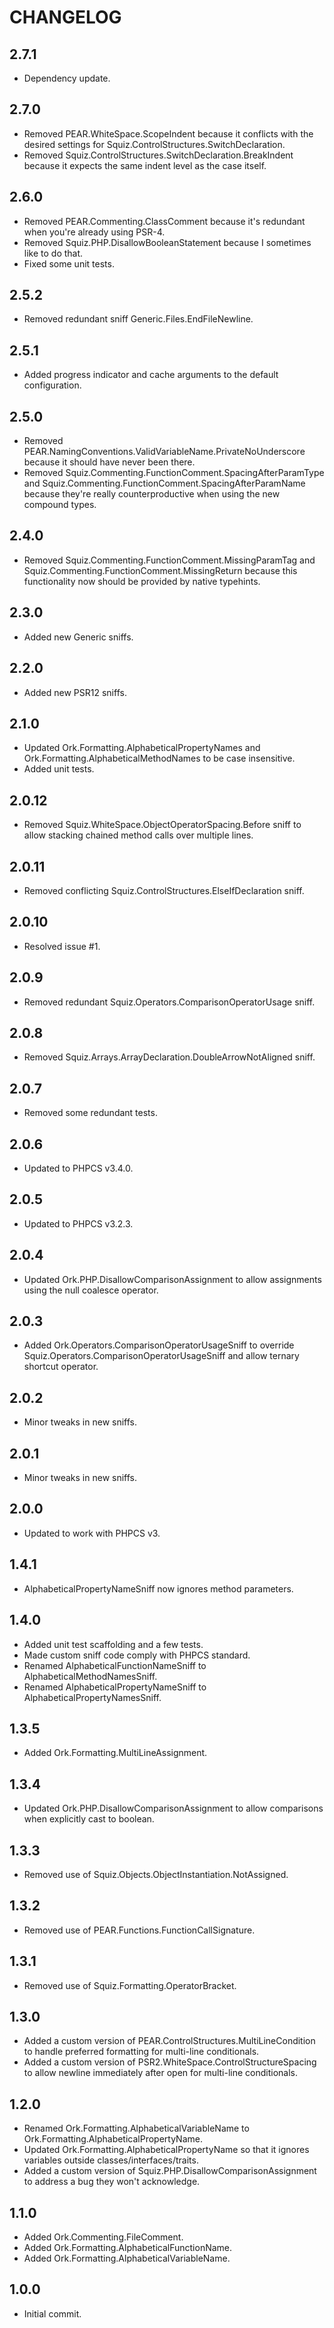 # CHANGELOG

## 2.7.1

* Dependency update.

## 2.7.0

* Removed PEAR.WhiteSpace.ScopeIndent because it conflicts with the desired
  settings for Squiz.ControlStructures.SwitchDeclaration.
* Removed Squiz.ControlStructures.SwitchDeclaration.BreakIndent because it
  expects the same indent level as the case itself.

## 2.6.0

* Removed PEAR.Commenting.ClassComment because it's redundant when you're
  already using PSR-4.
* Removed Squiz.PHP.DisallowBooleanStatement because I sometimes like to
  do that.
* Fixed some unit tests.

## 2.5.2

* Removed redundant sniff Generic.Files.EndFileNewline.

## 2.5.1

* Added progress indicator and cache arguments to the default configuration.

## 2.5.0

* Removed PEAR.NamingConventions.ValidVariableName.PrivateNoUnderscore because
  it should have never been there.
* Removed Squiz.Commenting.FunctionComment.SpacingAfterParamType and
  Squiz.Commenting.FunctionComment.SpacingAfterParamName because they're really
  counterproductive when using the new compound types.

## 2.4.0

* Removed Squiz.Commenting.FunctionComment.MissingParamTag and
  Squiz.Commenting.FunctionComment.MissingReturn because this
  functionality now should be provided by native typehints.

## 2.3.0

* Added new Generic sniffs.

## 2.2.0

* Added new PSR12 sniffs.

## 2.1.0

* Updated Ork.Formatting.AlphabeticalPropertyNames and
  Ork.Formatting.AlphabeticalMethodNames to be case insensitive.
* Added unit tests.

## 2.0.12

* Removed Squiz.WhiteSpace.ObjectOperatorSpacing.Before sniff to allow
  stacking chained method calls over multiple lines.

## 2.0.11

* Removed conflicting Squiz.ControlStructures.ElseIfDeclaration sniff.

## 2.0.10

* Resolved issue #1.

## 2.0.9

* Removed redundant Squiz.Operators.ComparisonOperatorUsage sniff.

## 2.0.8

* Removed Squiz.Arrays.ArrayDeclaration.DoubleArrowNotAligned sniff.

## 2.0.7

* Removed some redundant tests.

## 2.0.6

* Updated to PHPCS v3.4.0.

## 2.0.5

* Updated to PHPCS v3.2.3.

## 2.0.4

* Updated Ork.PHP.DisallowComparisonAssignment to allow assignments using the
  null coalesce operator.

## 2.0.3

* Added Ork.Operators.ComparisonOperatorUsageSniff to override
  Squiz.Operators.ComparisonOperatorUsageSniff and allow ternary shortcut
  operator.

## 2.0.2

* Minor tweaks in new sniffs.

## 2.0.1

* Minor tweaks in new sniffs.

## 2.0.0

* Updated to work with PHPCS v3.

## 1.4.1

* AlphabeticalPropertyNameSniff now ignores method parameters.

## 1.4.0

* Added unit test scaffolding and a few tests.
* Made custom sniff code comply with PHPCS standard.
* Renamed AlphabeticalFunctionNameSniff to AlphabeticalMethodNamesSniff.
* Renamed AlphabeticalPropertyNameSniff to AlphabeticalPropertyNamesSniff.

## 1.3.5

* Added Ork.Formatting.MultiLineAssignment.

## 1.3.4

* Updated Ork.PHP.DisallowComparisonAssignment to allow comparisons when
  explicitly cast to boolean.

## 1.3.3

* Removed use of Squiz.Objects.ObjectInstantiation.NotAssigned.

## 1.3.2

* Removed use of PEAR.Functions.FunctionCallSignature.

## 1.3.1

* Removed use of Squiz.Formatting.OperatorBracket.

## 1.3.0

* Added a custom version of PEAR.ControlStructures.MultiLineCondition to handle
  preferred formatting for multi-line conditionals.
* Added a custom version of PSR2.WhiteSpace.ControlStructureSpacing to allow
  newline immediately after open for multi-line conditionals.

## 1.2.0

* Renamed Ork.Formatting.AlphabeticalVariableName to
 Ork.Formatting.AlphabeticalPropertyName.
* Updated Ork.Formatting.AlphabeticalPropertyName so that it ignores variables
  outside classes/interfaces/traits.
* Added a custom version of Squiz.PHP.DisallowComparisonAssignment to address a
  bug they won't acknowledge.

## 1.1.0

* Added Ork.Commenting.FileComment.
* Added Ork.Formatting.AlphabeticalFunctionName.
* Added Ork.Formatting.AlphabeticalVariableName.

## 1.0.0

* Initial commit.
